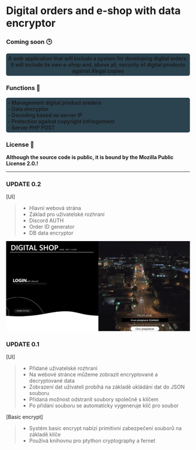 # Digital orders and e-shop with data encryptor

### Coming soon 🕒
<div style="background-color: #2b424f; padding: 5px; border-radius: 5px; text-align: center; font-weight: 600;">A web application that will include a system for developing digital orders. It will include its own e-shop and, above all, security of digital products against illegal copies </div>


### Functions 🎈
<div style="background-color: #2b424f; padding: 5px; border-radius: 5px; text-align: left; font-weight: 600;">
- Management digital product oreders <br>
- Data encryptor <br>
- Decoding based on server IP <br>
- Protection against copyright infringement <br>
- Server PHP POST
</div>

### License 📑
**Although the source code is public, it is bound by the Mozilla Public License 2.0.!**

---
### UPDATE 0.2
[UI]
> - Hlavní webová strána 
> - Základ pro uživatelské rozhraní 
> - Discord AUTH
> - Order ID generator
> - DB data encryptor

 ![IMAGE](/readme/Screenshot_3.png)

### UPDATE 0.1 
[UI]
> - Přidané uživatelské rozhraní
> - Na webové stránce můžeme zobrazit encryptované a decryptované data
> - Zobrazení dat uživateli probíhá na základě ukládání dat do JSON souboru
> - Přidaná možnost odstranit soubory společně s klíčem
> - Po přídání souboru se automaticky vygeneruje klič pro soubor 

[Basic encrypt]

> - Systém basic encrypt nabízí primitivní zabezpečení souborů na základě klíče
> - Používá knihovnu pro ptython cryptography a fernet



